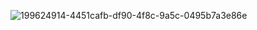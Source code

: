 ![199624914-4451cafb-df90-4f8c-9a5c-0495b7a3e86e](https://user-images.githubusercontent.com/95782145/199837306-f0165a79-ddcd-4862-8962-5276ab6c91fd.png)
